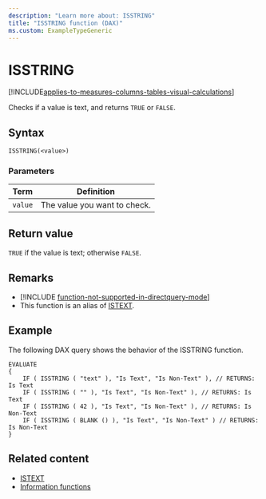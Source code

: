 ```yaml
---
description: "Learn more about: ISSTRING"
title: "ISSTRING function (DAX)"
ms.custom: ExampleTypeGeneric
---
```

# ISSTRING

[!INCLUDE[applies-to-measures-columns-tables-visual-calculations](includes/applies-to-measures-columns-tables-visual-calculations.md)]

Checks if a value is text, and returns `TRUE` or `FALSE`.

## Syntax

```dax
ISSTRING(<value>)
```

### Parameters

|Term|Definition|
|--------|--------------|
|`value`|The value you want to check.|

## Return value

`TRUE` if the value is text; otherwise `FALSE`.

## Remarks

- [!INCLUDE [function-not-supported-in-directquery-mode](includes/function-not-supported-in-directquery-mode.md)]
- This function is an alias of [ISTEXT](istext-function-dax.md).

## Example

The following DAX query shows the behavior of the ISSTRING function.


```dax
EVALUATE
{
    IF ( ISSTRING ( "text" ), "Is Text", "Is Non-Text" ), // RETURNS: Is Text
    IF ( ISSTRING ( "" ), "Is Text", "Is Non-Text" ), // RETURNS: Is Text
    IF ( ISSTRING ( 42 ), "Is Text", "Is Non-Text" ), // RETURNS: Is Non-Text
    IF ( ISSTRING ( BLANK () ), "Is Text", "Is Non-Text" ) // RETURNS: Is Non-Text
}
```

## Related content

- [ISTEXT](istext-function-dax.md)
- [Information functions](information-functions-dax.md)
